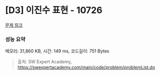 # [D3] 이진수 표현 - 10726 

[문제 링크](https://swexpertacademy.com/main/code/problem/problemDetail.do?contestProbId=AXRSXf_a9qsDFAXS) 

### 성능 요약

메모리: 31,860 KB, 시간: 149 ms, 코드길이: 751 Bytes



> 출처: SW Expert Academy, https://swexpertacademy.com/main/code/problem/problemList.do